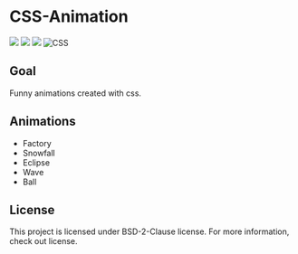 # CSS-Animation

![](https://img.shields.io/badge/License-BSD%202%20Clause-red)
![](https://img.shields.io/badge/Version-Stable-success)
![](https://img.shields.io/badge/-Stylisch-2d2f40?style=flat&logo=stylelint)
![CSS](https://img.shields.io/badge/-CSS-05122A?style=flat&logo=CSS3)

## Goal

Funny animations created with css.


## Animations

- Factory
- Snowfall
- Eclipse
- Wave
- Ball

## License

This project is licensed under BSD-2-Clause license. For more information, check out license.